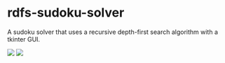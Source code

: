# rdfs-sudoku-solver
A sudoku solver that uses a recursive depth-first search algorithm with a tkinter GUI. 

<img src = "https://amadorprograma.files.wordpress.com/2020/11/sudoku.png">
<img src = "https://amadorprograma.files.wordpress.com/2020/11/sudoku2.png">

